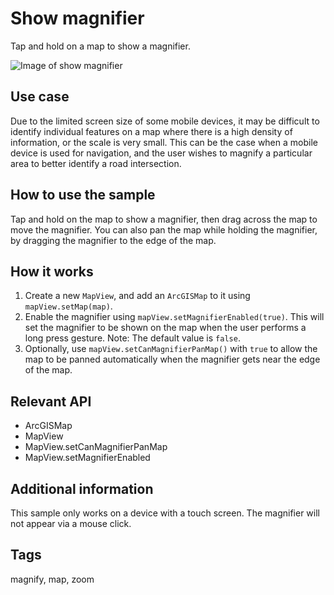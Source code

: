 # Show magnifier

Tap and hold on a map to show a magnifier.

![Image of show magnifier](show-magnifier.png)

## Use case

Due to the limited screen size of some mobile devices, it may be difficult to identify individual features on a map where there is a high density of information, or the scale is very small. This can be the case when a mobile device is used for navigation, and the user wishes to magnify a particular area to better identify a road intersection.

## How to use the sample

Tap and hold on the map to show a magnifier, then drag across the map to move the magnifier. You can also pan the map while holding the magnifier, by dragging the magnifier to the edge of the map.

## How it works

1. Create a new `MapView`, and add an `ArcGISMap` to it using `mapView.setMap(map)`.
2. Enable the magnifier using `mapView.setMagnifierEnabled(true)`. This will set the magnifier to be shown on the map when the user performs a long press gesture. Note: The default value is `false`.
3. Optionally, use `mapView.setCanMagnifierPanMap()` with `true` to allow the map to be panned automatically when the magnifier gets near the edge of the map.

## Relevant API

* ArcGISMap
* MapView
* MapView.setCanMagnifierPanMap
* MapView.setMagnifierEnabled

## Additional information

This sample only works on a device with a touch screen. The magnifier will not appear via a mouse click.

## Tags

magnify, map, zoom
